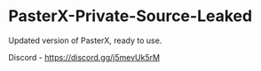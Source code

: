 
# PasterX-Private-Source-Leaked

Updated version of PasterX, ready to use.

Discord - https://discord.gg/j5mevUk5rM
                                                                       
